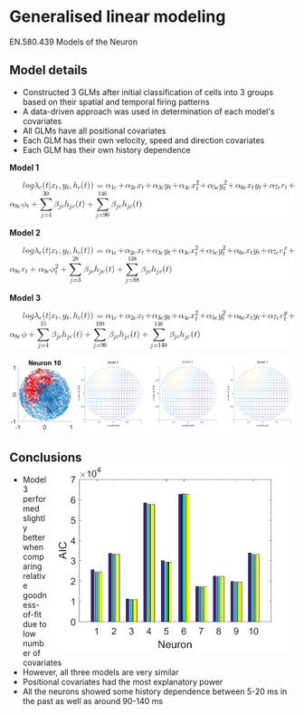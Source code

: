 # Generalised linear modeling
EN.580.439 Models of the Neuron

## Model details
- Constructed 3 GLMs after initial classification of cells into 3 groups based on their spatial and temporal firing patterns
- A data-driven approach was used in determination of each model's covariates
- All GLMs have all positional covariates
- Each GLM has their own velocity, speed and direction covariates
- Each GLM has their own history dependence

**Model 1**

![alt text](figs/readme/model_1.gif "model 1")

**Model 2**

![alt text](figs/readme/model_2.gif "model 2")

**Model 3**

![alt text](figs/readme/model_3.gif "model 3")


![alt text](figs/readme/side-by-side.png "neuron 10")

## Conclusions <img src="figs/171205-224634-AIC.png" width="438" height="328" align="right">
- Model 3 performed slightly better when comparing relative goodness-of-fit due to low number of covariates
- However, all three models are very similar
- Positional covariates had the most explanatory power
- All the neurons showed some history dependence between 5-20 ms in the past as well as around 90-140 ms

